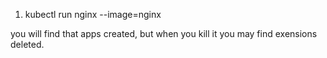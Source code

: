1. kubectl run nginx --image=nginx

you will find that apps created, but when you kill it you may find exensions deleted.
